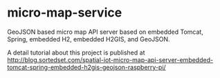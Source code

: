 # micro-map-service
GeoJSON based micro map API server based on embedded Tomcat, Spring, embedded H2, embedded H2GIS, and GeoJSON.

A detail tutorial about this project is published at http://blog.sortedset.com/spatial-iot-micro-map-api-server-embedded-tomcat-spring-embedded-h2gis-geojson-raspberry-pi/

